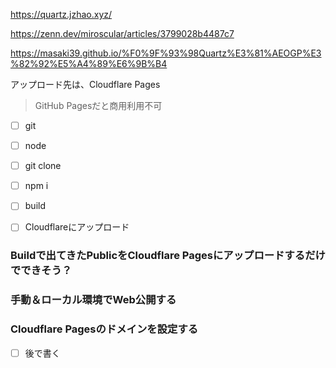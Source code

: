 
https://quartz.jzhao.xyz/

https://zenn.dev/miroscular/articles/3799028b4487c7

https://masaki39.github.io/%F0%9F%93%98Quartz%E3%81%AEOGP%E3%82%92%E5%A4%89%E6%9B%B4


アップロード先は、Cloudflare Pages
> GitHub Pagesだと商用利用不可


- [ ] git 
- [ ] node
- [ ] git clone
- [ ] npm i
- [ ] build
- [ ] Cloudflareにアップロード



### Buildで出てきたPublicをCloudflare Pagesにアップロードするだけでできそう？



### 手動＆ローカル環境でWeb公開する



### Cloudflare Pagesのドメインを設定する
- [ ] 後で書く



